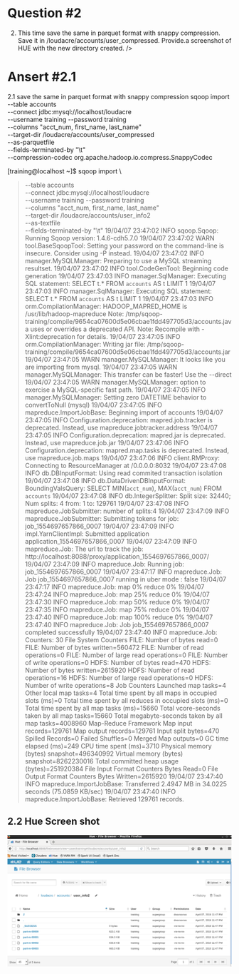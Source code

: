 Question #2
=============
>
2. This time save the same in parquet format with snappy compression. Save it in
/loudacre/accounts/user_compressed. Provide.a screenshot of HUE with the new directory
created.
/>




Ansert #2.1
=============
2.1 save the same in parquet format with snappy compression
sqoop import \
--table accounts \
--connect jdbc:mysql://localhost/loudacre \
--username training --password training \
--columns "acct_num, first_name, last_name" \
--target-dir /loudacre/accounts/user_compressed \
--as-parquetfile \
--fields-terminated-by "\t" \
--compression-codec org.apache.hadoop.io.compress.SnappyCodec


[training@localhost ~]$ sqoop import \
> --table accounts \
> --connect jdbc:mysql://localhost/loudacre \
> --username training --password training \
> --columns "acct_num, first_name, last_name" \
> --target-dir /loudacre/accounts/user_info2 \
> --as-textfile \
> --fields-terminated-by "\t"
19/04/07 23:47:02 INFO sqoop.Sqoop: Running Sqoop version: 1.4.6-cdh5.7.0
19/04/07 23:47:02 WARN tool.BaseSqoopTool: Setting your password on the command-line is insecure. Consider using -P instead.
19/04/07 23:47:02 INFO manager.MySQLManager: Preparing to use a MySQL streaming resultset.
19/04/07 23:47:02 INFO tool.CodeGenTool: Beginning code generation
19/04/07 23:47:03 INFO manager.SqlManager: Executing SQL statement: SELECT t.* FROM `accounts` AS t LIMIT 1
19/04/07 23:47:03 INFO manager.SqlManager: Executing SQL statement: SELECT t.* FROM `accounts` AS t LIMIT 1
19/04/07 23:47:03 INFO orm.CompilationManager: HADOOP_MAPRED_HOME is /usr/lib/hadoop-mapreduce
Note: /tmp/sqoop-training/compile/9654ca07600d5e06cbae1fdd497705d3/accounts.java uses or overrides a deprecated API.
Note: Recompile with -Xlint:deprecation for details.
19/04/07 23:47:05 INFO orm.CompilationManager: Writing jar file: /tmp/sqoop-training/compile/9654ca07600d5e06cbae1fdd497705d3/accounts.jar
19/04/07 23:47:05 WARN manager.MySQLManager: It looks like you are importing from mysql.
19/04/07 23:47:05 WARN manager.MySQLManager: This transfer can be faster! Use the --direct
19/04/07 23:47:05 WARN manager.MySQLManager: option to exercise a MySQL-specific fast path.
19/04/07 23:47:05 INFO manager.MySQLManager: Setting zero DATETIME behavior to convertToNull (mysql)
19/04/07 23:47:05 INFO mapreduce.ImportJobBase: Beginning import of accounts
19/04/07 23:47:05 INFO Configuration.deprecation: mapred.job.tracker is deprecated. Instead, use mapreduce.jobtracker.address
19/04/07 23:47:05 INFO Configuration.deprecation: mapred.jar is deprecated. Instead, use mapreduce.job.jar
19/04/07 23:47:06 INFO Configuration.deprecation: mapred.map.tasks is deprecated. Instead, use mapreduce.job.maps
19/04/07 23:47:06 INFO client.RMProxy: Connecting to ResourceManager at /0.0.0.0:8032
19/04/07 23:47:08 INFO db.DBInputFormat: Using read commited transaction isolation
19/04/07 23:47:08 INFO db.DataDrivenDBInputFormat: BoundingValsQuery: SELECT MIN(`acct_num`), MAX(`acct_num`) FROM `accounts`
19/04/07 23:47:08 INFO db.IntegerSplitter: Split size: 32440; Num splits: 4 from: 1 to: 129761
19/04/07 23:47:08 INFO mapreduce.JobSubmitter: number of splits:4
19/04/07 23:47:09 INFO mapreduce.JobSubmitter: Submitting tokens for job: job_1554697657866_0007
19/04/07 23:47:09 INFO impl.YarnClientImpl: Submitted application application_1554697657866_0007
19/04/07 23:47:09 INFO mapreduce.Job: The url to track the job: http://localhost:8088/proxy/application_1554697657866_0007/
19/04/07 23:47:09 INFO mapreduce.Job: Running job: job_1554697657866_0007
19/04/07 23:47:17 INFO mapreduce.Job: Job job_1554697657866_0007 running in uber mode : false
19/04/07 23:47:17 INFO mapreduce.Job:  map 0% reduce 0%
19/04/07 23:47:24 INFO mapreduce.Job:  map 25% reduce 0%
19/04/07 23:47:30 INFO mapreduce.Job:  map 50% reduce 0%
19/04/07 23:47:35 INFO mapreduce.Job:  map 75% reduce 0%
19/04/07 23:47:40 INFO mapreduce.Job:  map 100% reduce 0%
19/04/07 23:47:40 INFO mapreduce.Job: Job job_1554697657866_0007 completed successfully
19/04/07 23:47:40 INFO mapreduce.Job: Counters: 30
	File System Counters
		FILE: Number of bytes read=0
		FILE: Number of bytes written=560472
		FILE: Number of read operations=0
		FILE: Number of large read operations=0
		FILE: Number of write operations=0
		HDFS: Number of bytes read=470
		HDFS: Number of bytes written=2615920
		HDFS: Number of read operations=16
		HDFS: Number of large read operations=0
		HDFS: Number of write operations=8
	Job Counters
		Launched map tasks=4
		Other local map tasks=4
		Total time spent by all maps in occupied slots (ms)=0
		Total time spent by all reduces in occupied slots (ms)=0
		Total time spent by all map tasks (ms)=15660
		Total vcore-seconds taken by all map tasks=15660
		Total megabyte-seconds taken by all map tasks=4008960
	Map-Reduce Framework
		Map input records=129761
		Map output records=129761
		Input split bytes=470
		Spilled Records=0
		Failed Shuffles=0
		Merged Map outputs=0
		GC time elapsed (ms)=249
		CPU time spent (ms)=3710
		Physical memory (bytes) snapshot=496340992
		Virtual memory (bytes) snapshot=8262230016
		Total committed heap usage (bytes)=251920384
	File Input Format Counters
		Bytes Read=0
	File Output Format Counters
		Bytes Written=2615920
19/04/07 23:47:40 INFO mapreduce.ImportJobBase: Transferred 2.4947 MB in 34.0225 seconds (75.0859 KB/sec)
19/04/07 23:47:40 INFO mapreduce.ImportJobBase: Retrieved 129761 records.



2.2 Hue Screen shot
-------------
![Prunus](https://github.com/shkim99/SKCC2_-BigData/blob/master/Sqoop/Question2.png)
